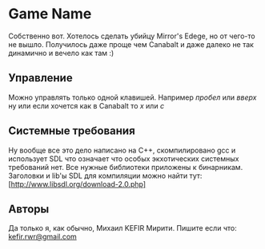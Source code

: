 Game Name
======

Собственно вот. Хотелось сделать убийцу Mirror's Edege, но от чего-то не вышло. Получилось даже проще чем Canabalt и даже далеко не так динамично и вечело как там :)

Управление
----------

Можно управлять только одной клавишей. Например *пробел* или *вверх* ну или если хочется как в Canabalt то *x* или *c*

Системные требования
--------------------

Ну вообще все это дело написано на C++, скомпилировано gcc и использует SDL что означает что особых экхотических системных требований нет. Все нужные библиотеки приложены к бинарникам. Заголовки и lib'ы SDL для компиляции можно найти тут: [http://www.libsdl.org/download-2.0.php]

Авторы
------
Да только я, как обычно, Михаил KEFIR Мирити. Пишите если что: kefir.rwr@gmail.com
